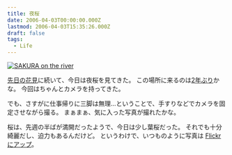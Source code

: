 ```yaml
---
title: 夜桜
date: 2006-04-03T00:00:00.000Z
lastmod: 2006-04-03T15:35:26.000Z
draft: false
tags:
  - Life
---
```


[![SAKURA on the river](https://farm1.staticflickr.com/1/122582652_0c9e03a408_m.jpg "SAKURA on the river")](http://www.flickr.com/photos/machu/122582652/)

[先日の花見](/posts/20060401/p01)に続いて、今日は夜桜を見てきた。 この場所に来るのは[2年ぶり](/posts/20040401/p03)かな。 今回はちゃんとカメラを持ってきた。

でも、さすがに仕事帰りに三脚は無理…ということで、手すりなどでカメラを固定させながら撮る。 まぁまぁ、気に入った写真が撮れたかな。

桜は、先週の半ばが満開だったようで、今日は少し葉桜だった。 それでも十分綺麗だし、迫力もあるんだけど。 というわけで、いつものように写真は [Flickr にアップ](http://www.flickr.com/photos/machu/archives/date-taken/2006/04/03/detail/)。
